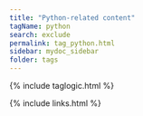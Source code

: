 ```yaml
---
title: "Python-related content"
tagName: python
search: exclude
permalink: tag_python.html
sidebar: mydoc_sidebar
folder: tags
---
```

{% include taglogic.html %}

{% include links.html %}
